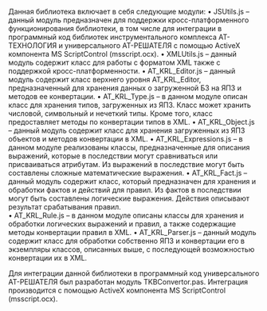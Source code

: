 Данная библиотека включает в себя следующие модули:
•	JSUtils.js – данный модуль предназначен для поддержки кросс-платформенного функционирования библиотеки, в том числе для интеграции в программный код библиотек инструментального комплекса АТ-ТЕХНОЛОГИЯ и универсального АТ-РЕШАТЕЛЯ с помощью ActiveX компонента MS ScriptControl (msscript.ocx).
•	XMLUtils.js – данный модуль содержит класс для работы с форматом XML также с поддержкой кросс-платформенности.
•	AT_KRL_Editor.js – данный модуль содержит класс верхнего уровня AT_KRL_Editor, предназначенный для хранения данных о загруженной БЗ на ЯПЗ и методов ее конвертации.
•	AT_KRL_Type.js – в данном модуле описан класс для хранения типов, загруженных из ЯПЗ. Класс может хранить числовой, символьный и нечеткий типы. Кроме того, класс предоставляет методы по конвертации типов в XML. 
•	AT_KRL_Object.js – данный модуль содержит класс для хранения загруженных из ЯПЗ объектов и методов конвертации в XML.
•	AT_KRL_Expressions.js – в данном модуле реализованы классы, предназначенные для описания выражений, которые в последствии могут сравниваться или присваиваться атрибутам. Из выражений в последствие могут быть составлены сложные математические выражения.
•	AT_KRL_Fact.js – данный модуль содержит класс, который предназначен для хранения и обработки фактов и действий для правил. Из фактов в последствии могут быть составлены логические выражения. Действия описывают результат срабатывания правил.	
•	AT_KRL_Rule.js – в данном модуле описаны классы для хранения и обработки логических выражений и правил, а также содержащие методы конвертации правил в XML.
•	AT_KRL_Parser.js – данный модуль содержит класс для обработки собственно ЯПЗ и конвертации его в экземпляры классов, описанных выше, с последующей возможностью конвертации их в XML.

Для интеграции данной библиотеки в программный код универсального АТ-РЕШАТЕЛЯ был разработан модуль TKBConvertor.pas. Интеграция производится с помощью ActiveX компонента MS ScriptControl (msscript.ocx).
